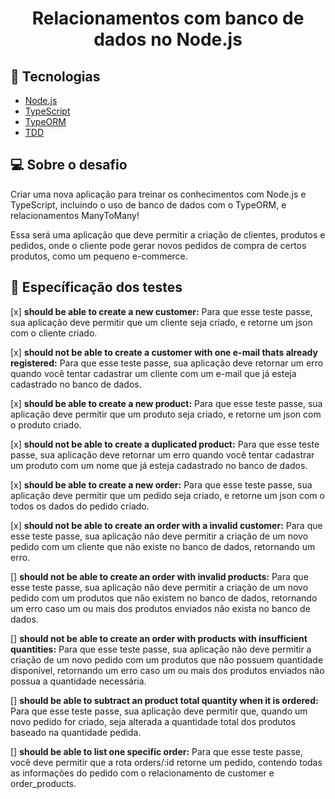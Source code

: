 <h1 align="center">
   Relacionamentos com banco de dados no Node.js
</h1>

<!-- <p align="center">
  <a href="#rocket-tecnologias">Tecnologias</a>&nbsp;&nbsp;&nbsp;|&nbsp;&nbsp;&nbsp;
  <a href="#-projeto">Projeto</a>&nbsp;&nbsp;&nbsp;|&nbsp;&nbsp;&nbsp;
  <a href="#-instalação-e-execução">Instalação e execução</a>&nbsp;&nbsp;&nbsp;|&nbsp;&nbsp;&nbsp;
  <a href="#-licença">Licença</a>
</p> -->

## :rocket: Tecnologias

-  [Node.js]()
-  [TypeScript]()
-  [TypeORM]()
-  [TDD]()

## 💻 Sobre o desafio

Criar uma nova aplicação para treinar os conhecimentos com Node.js e TypeScript, incluindo o uso de banco de dados com o TypeORM, e relacionamentos ManyToMany!

Essa será uma aplicação que deve permitir a criação de clientes, produtos e pedidos, onde o cliente pode gerar novos pedidos de compra de certos produtos, como um pequeno e-commerce.

## 📝 Específicação dos testes

[x] **should be able to create a new customer:** Para que esse teste passe, sua aplicação deve permitir que um cliente seja criado, e retorne um json com o cliente criado.

[x] **should not be able to create a customer with one e-mail thats already registered:** Para que esse teste passe, sua aplicação deve retornar um erro quando você tentar cadastrar um cliente com um e-mail que já esteja cadastrado no banco de dados.

[x] **should be able to create a new product:** Para que esse teste passe, sua aplicação deve permitir que um produto seja criado, e retorne um json com o produto criado.

[x] **should not be able to create a duplicated product:** Para que esse teste passe, sua aplicação deve retornar um erro quando você tentar cadastrar um produto com um nome que já esteja cadastrado no banco de dados.

[x] **should be able to create a new order:** Para que esse teste passe, sua aplicação deve permitir que um pedido seja criado, e retorne um json com o todos os dados do pedido criado.

[x] **should not be able to create an order with a invalid customer:** Para que esse teste passe, sua aplicação não deve permitir a criação de um novo pedido com um cliente que não existe no banco de dados, retornando um erro.

[] **should not be able to create an order with invalid products:** Para que esse teste passe, sua aplicação não deve permitir a criação de um novo pedido com um produtos que não existem no banco de dados, retornando um erro caso um ou mais dos produtos enviados não exista no banco de dados.

[] **should not be able to create an order with products with insufficient quantities:** Para que esse teste passe, sua aplicação não deve permitir a criação de um novo pedido com um produtos que não possuem quantidade disponível, retornando um erro caso um ou mais dos produtos enviados não possua a quantidade necessária.

[] **should be able to subtract an product total quantity when it is ordered:** Para que esse teste passe, sua aplicação deve permitir que, quando um novo pedido for criado, seja alterada a quantidade total dos produtos baseado na quantidade pedida.

[] **should be able to list one specific order:** Para que esse teste passe, você deve permitir que a rota orders/:id retorne um pedido, contendo todas as informações do pedido com o relacionamento de customer e order_products.
